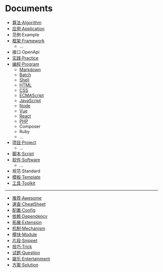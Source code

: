 # Documents

- [算法·Algorithm](./algorithm/README.md)
- [应用·Application](./applications/README.md)
- 范例·Example
- [框架·Framework](./frameworks/README.md)
  - ...
- 接口·OpenApi
- [实践·Practice](./practices/README.md)
- [编程·Program](./program/README.md)
  - [Markdown](./program/markdown/README.md)
  - [Batch](./program/batch/README.md)
  - [Shell](./program/shell/README.md)
  - [HTML](./program/html/README.md)
  - [CSS](./program/css/README.md)
  - [ECMAScript](./program/ecmascript/README.md)
  - [JavaScript](./program/javascript/README.md)
  - [Node](./program/node/README.md)
  - [Vue](./program/node.vue/README.md)
  - [React](./program/node.react/README.md)
  - [PHP](./program/php/README.md)
  - Composer
  - Ruby
  - ...
- [项目·Project](./projects/README.md)
  - ...
- [脚本·Script](./guide/scripts.md)
- [软件·Software](./softwares/README.md)
  - ...
- 规范·Standard
- [模板·Template](./guide/templates.md)
- [工具·Toolkit](./toolkits/README.md)

<!--  -->

---

- [推荐·Awesome](./guide/awesome.md)
- [速查·CheatSheet](./guide/cheatsheet.md)
- [配置·Config](./guide/configs.md)
- [依赖·Dependency](./dependencies/README.md)
- [拓展·Extension](./guide/extensions.md)
- [机制·Mechanism](./guide/mechanisms.md)
- [模块·Module](./guide/modules.md)
- [片段·Snippet](./guide/snippets.md)
- [技巧·Trick](./guide/tricks.md)
- [试题·Question](./guide/questions.md)
- [娱乐·Entertainment](./entertainment/README.md)
- [方案·Solution](./solutions/README.md)
  <!-- - [平台·Platform] -->
  <!-- - [服务·Service] -->
  <!-- - [议题·Issue] -->

<!-- - 简历·Vitae -->
